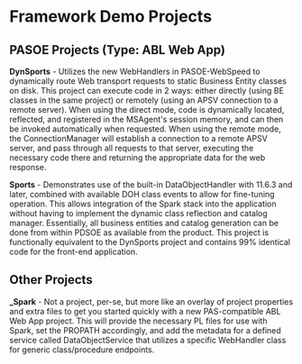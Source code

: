 # Framework Demo Projects


## PASOE Projects (Type: ABL Web App)

**DynSports** - Utilizes the new WebHandlers in PASOE-WebSpeed to dynamically route Web transport requests to static Business Entity classes on disk. This project can execute code in 2 ways: either directly (using BE classes in the same project) or remotely (using an APSV connection to a remote server). When using the direct mode, code is dynamically located, reflected, and registered in the MSAgent's session memory, and can then be invoked automatically when requested. When using the remote mode, the ConnectionManager will establish a connection to a remote APSV server, and pass through all requests to that server, executing the necessary code there and returning the appropriate data for the web response.

**Sports** - Demonstrates use of the built-in DataObjectHandler with 11.6.3 and later, combined with available DOH class events to allow for fine-tuning operation. This allows integration of the Spark stack into the application without having to implement the dynamic class reflection and catalog manager. Essentially, all business entities and catalog generation can be done from within PDSOE as available from the product. This project is functionally equivalent to the DynSports project and contains 99% identical code for the front-end application.


## Other Projects

**_Spark** - Not a project, per-se, but more like an overlay of project properties and extra files to get you started quickly with a new PAS-compatible ABL Web App project. This will provide the necessary PL files for use with Spark, set the PROPATH accordingly, and add the metadata for a defined service called DataObjectService that utilizes a specific WebHandler class for generic class/procedure endpoints.
